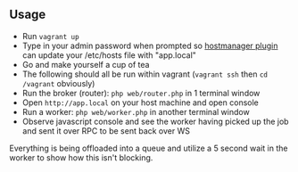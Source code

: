 Usage
-

- Run `vagrant up`
- Type in your admin password when prompted so 
  [hostmanager plugin](https://github.com/devopsgroup-io/vagrant-hostmanager) can update your /etc/hosts file with
  "app.local"
- Go and make yourself a cup of tea
- The following should all be run within vagrant (`vagrant ssh` then `cd /vagrant` obviously)
- Run the broker (router): `php web/router.php` in 1 terminal window
- Open `http://app.local` on your host machine and open console
- Run a worker: `php web/worker.php` in another terminal window
- Observe javascript console and see the worker having picked up the job and sent it over RPC to be sent back over WS

Everything is being offloaded into a queue and utilize a 5 second wait in the worker to show how this isn't blocking.
